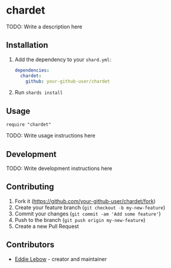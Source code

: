 # chardet

TODO: Write a description here

## Installation

1. Add the dependency to your `shard.yml`:

   ```yaml
   dependencies:
     chardet:
       github: your-github-user/chardet
   ```

2. Run `shards install`

## Usage

```crystal
require "chardet"
```

TODO: Write usage instructions here

## Development

TODO: Write development instructions here

## Contributing

1. Fork it (<https://github.com/your-github-user/chardet/fork>)
2. Create your feature branch (`git checkout -b my-new-feature`)
3. Commit your changes (`git commit -am 'Add some feature'`)
4. Push to the branch (`git push origin my-new-feature`)
5. Create a new Pull Request

## Contributors

- [Eddie Lebow](https://github.com/your-github-user) - creator and maintainer
